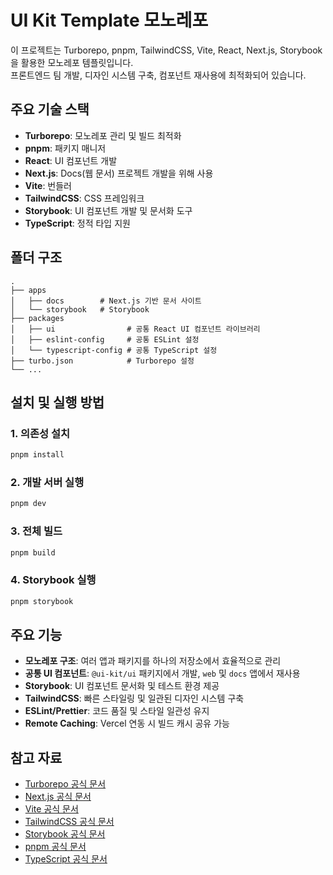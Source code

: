 # UI Kit Template 모노레포

이 프로젝트는 Turborepo, pnpm, TailwindCSS, Vite, React, Next.js, Storybook을 활용한 모노레포 템플릿입니다.  
프론트엔드 팀 개발, 디자인 시스템 구축, 컴포넌트 재사용에 최적화되어 있습니다.

## 주요 기술 스택

- **Turborepo**: 모노레포 관리 및 빌드 최적화
- **pnpm**: 패키지 매니저
- **React**: UI 컴포넌트 개발
- **Next.js**: Docs(웹 문서) 프로젝트 개발을 위해 사용
- **Vite**: 번들러
- **TailwindCSS**: CSS 프레임워크
- **Storybook**: UI 컴포넌트 개발 및 문서화 도구
- **TypeScript**: 정적 타입 지원

## 폴더 구조

```plaintext
.
├── apps
│   ├── docs        # Next.js 기반 문서 사이트
│   └── storybook   # Storybook 
├── packages
│   ├── ui                # 공통 React UI 컴포넌트 라이브러리
│   ├── eslint-config     # 공통 ESLint 설정
│   └── typescript-config # 공통 TypeScript 설정
├── turbo.json            # Turborepo 설정
└── ...
```

## 설치 및 실행 방법

### 1. 의존성 설치

```sh
pnpm install
```

### 2. 개발 서버 실행

```sh
pnpm dev
```

### 3. 전체 빌드

```sh
pnpm build
```

### 4. Storybook 실행

```sh
pnpm storybook
```

## 주요 기능

- **모노레포 구조**: 여러 앱과 패키지를 하나의 저장소에서 효율적으로 관리
- **공통 UI 컴포넌트**: `@ui-kit/ui` 패키지에서 개발, `web` 및 `docs` 앱에서 재사용
- **Storybook**: UI 컴포넌트 문서화 및 테스트 환경 제공
- **TailwindCSS**: 빠른 스타일링 및 일관된 디자인 시스템 구축
- **ESLint/Prettier**: 코드 품질 및 스타일 일관성 유지
- **Remote Caching**: Vercel 연동 시 빌드 캐시 공유 가능

## 참고 자료

- [Turborepo 공식 문서](https://turborepo.com/docs)
- [Next.js 공식 문서](https://nextjs.org/docs)
- [Vite 공식 문서](https://vitejs.dev/)
- [TailwindCSS 공식 문서](https://tailwindcss.com/docs)
- [Storybook 공식 문서](https://storybook.js.org/docs/react/get-started/introduction)
- [pnpm 공식 문서](https://pnpm.io/ko/)
- [TypeScript 공식 문서](https://www.typescriptlang.org/)
